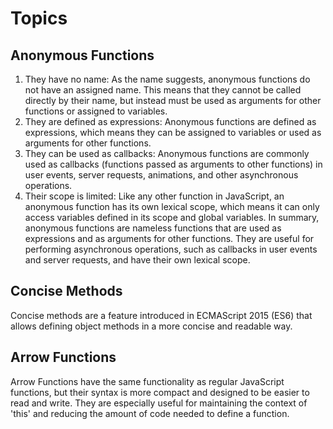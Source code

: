 # Topics 

## Anonymous Functions
1. They have no name: As the name suggests, anonymous functions do not have an assigned name. This means that they cannot be called directly by their name, but instead must be used as arguments for other functions or assigned to variables.
2. They are defined as expressions: Anonymous functions are defined as expressions, which means they can be assigned to variables or used as arguments for other functions.
3. They can be used as callbacks: Anonymous functions are commonly used as callbacks (functions passed as arguments to other functions) in user events, server requests, animations, and other asynchronous operations.
4. Their scope is limited: Like any other function in JavaScript, an anonymous function has its own lexical scope, which means it can only access variables defined in its scope and global variables.
In summary, anonymous functions are nameless functions that are used as expressions and as arguments for other functions. They are useful for performing asynchronous operations, such as callbacks in user events and server requests, and have their own lexical scope.

## Concise Methods
Concise methods are a feature introduced in ECMAScript 2015 (ES6) that allows defining object methods in a more concise and readable way.

## Arrow Functions
Arrow Functions have the same functionality as regular JavaScript functions, but their syntax is more compact and designed to be easier to read and write. They are especially useful for maintaining the context of 'this' and reducing the amount of code needed to define a function.

